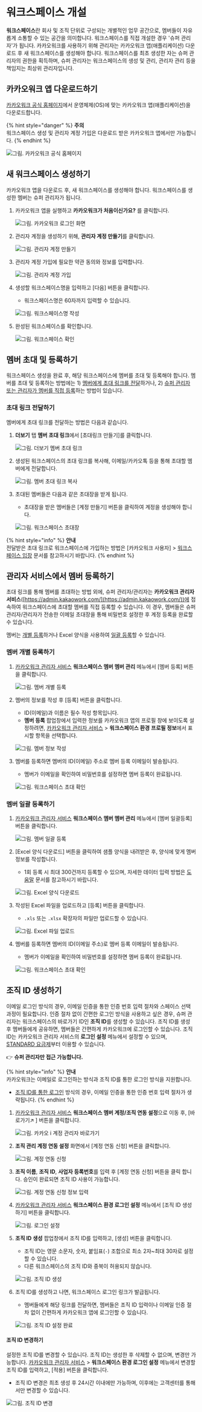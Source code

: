# 워크스페이스 개설

**워크스페이스**란 회사 및 조직 단위로 구성되는 개별적인 업무 공간으로, 멤버들이 자유롭게 소통할 수 있는 공간을 의미합니다. 워크스페이스를 직접 개설한 경우 '슈퍼 관리자'가 됩니다. 카카오워크를 사용하기 위해 관리자는 카카오워크 앱(애플리케이션) 다운로드 후 새 워크스페이스를 생성해야 합니다. 워크스페이스를 최초 생성한 자는 슈퍼 관리자의 권한을 획득하며, 슈퍼 관리자는 워크스페이스의 생성 및 관리, 관리자 관리 등을 책임지는 최상위 관리자입니다.

## 카카오워크 앱 다운로드하기

[카카오워크 공식 홈페이지](https://www.kakaowork.com/download)에서 운영체제(OS)에 맞는 카카오워크 앱(애플리케이션)을 다운로드합니다.

{% hint style="danger" %}
**주의**\
워크스페이스 생성 및 관리자 계정 가입은 다운로드 받은 카카오워크 앱에서만 가능합니다.
{% endhint %}

![그림. 카카오워크 공식 홈페이지](https://t1.kakaocdn.net/service_kep_docpublish/Figma/%5B%EA%B4%80%EB%A6%AC%EC%9E%90%20%EA%B0%80%EC%9D%B4%EB%93%9C%5D%20Kakao%20Work/%EC%B9%B4%EC%B9%B4%EC%98%A4%EC%9B%8C%ED%81%AC_%EA%B3%B5%EC%8B%9D_%ED%99%88%ED%8E%98%EC%9D%B4%EC%A7%80.png)

## 새 워크스페이스 생성하기

카카오워크 앱을 다운로드 후, 새 워크스페이스를 생성해야 합니다. 워크스페이스를 생성한 멤버는 슈퍼 관리자가 됩니다.

1.  카카오워크 앱을 실행하고 **카카오워크가 처음이신가요?** 를 클릭합니다.

    ![그림. 카카오워크 로그인 화면](https://t1.kakaocdn.net/service_kep_docpublish/Figma/%5B%EA%B4%80%EB%A6%AC%EC%9E%90%20%EA%B0%80%EC%9D%B4%EB%93%9C%5D%20Kakao%20Work/%EC%B9%B4%EC%B9%B4%EC%98%A4%EC%9B%8C%ED%81%AC%20%EB%A1%9C%EA%B7%B8%EC%9D%B8%20%ED%99%94%EB%A9%B4.png)

2.  관리자 계정을 생성하기 위해, **관리자 계정 만들기**를 클릭합니다.

    ![그림. 관리자 계정 만들기](https://t1.kakaocdn.net/service_kep_docpublish/Figma/%5B%EA%B4%80%EB%A6%AC%EC%9E%90%20%EA%B0%80%EC%9D%B4%EB%93%9C%5D%20Kakao%20Work/%EA%B4%80%EB%A6%AC%EC%9E%90%20%EA%B3%84%EC%A0%95%20%EB%A7%8C%EB%93%A4%EA%B8%B0.png)


3.  관리자 계정 가입에 필요한 약관 동의와 정보를 입력합니다.

    ![그림. 관리자 계정 가입](https://t1.kakaocdn.net/service_kep_docpublish/Figma/%5B%EA%B4%80%EB%A6%AC%EC%9E%90%20%EA%B0%80%EC%9D%B4%EB%93%9C%5D%20Kakao%20Work/%EA%B4%80%EB%A6%AC%EC%9E%90%20%EA%B3%84%EC%A0%95%20%EA%B0%80%EC%9E%85.png)


4.  생성할 워크스페이스명을 입력하고 \[다음] 버튼을 클릭합니다.

    * 워크스페이스명은 60자까지 입력할 수 있습니다.

    ![그림. 워크스페이스명 작성](https://s3-us-west-2.amazonaws.com/secure.notion-static.com/f6793fd2-adb2-4e1a-bb4e-e811c6e6d687/%E1%84%8B%E1%85%AF%E1%84%8F%E1%85%B3%E1%84%89%E1%85%B3%E1%84%91%E1%85%A6%E1%84%8B%E1%85%B5%E1%84%89%E1%85%B3%E1%84%86%E1%85%A7%E1%86%BC\_%E1%84%8C%E1%85%A1%E1%86%A8%E1%84%89%E1%85%A5%E1%86%BC.png)


5.  완성된 워크스페이스를 확인합니다.

    ![그림. 워크스페이스 확인](https://t1.kakaocdn.net/service_kep_docpublish/Figma/%5B%EA%B4%80%EB%A6%AC%EC%9E%90%20%EA%B0%80%EC%9D%B4%EB%93%9C%5D%20Kakao%20Work/%EC%9B%8C%ED%81%AC%EC%8A%A4%ED%8E%98%EC%9D%B4%EC%8A%A4%20%ED%99%95%EC%9D%B8.png)

## 멤버 초대 및 등록하기

워크스페이스 생성을 완료 후, 해당 워크스페이스에 멤버를 초대 및 등록해야 합니다. 멤버를 초대 및 등록하는 방법에는 1) [멤버에게 초대 링크를 전달](create.md#undefined-5)하거나, 2) [슈퍼 관리자 또는 관리자가 멤버를 직접 등록](create.md#undefined-6)하는 방법이 있습니다.

### 초대 링크 전달하기

멤버에게 초대 링크를 전달하는 방법은 다음과 같습니다.

1.  **더보기** 탭 **멤버 초대 링크**에서 \[초대링크 만들기]를 클릭합니다.

    ![그림. 더보기 멤버 초대 링크](https://t1.kakaocdn.net/service_kep_docpublish/Figma/%5B%EA%B4%80%EB%A6%AC%EC%9E%90%20%EA%B0%80%EC%9D%B4%EB%93%9C%5D%20Kakao%20Work/%EB%8D%94%EB%B3%B4%EA%B8%B0%3E%EB%A9%A4%EB%B2%84%20%EC%B4%88%EB%8C%80%20%EB%A7%81%ED%81%AC.png)


2.  생성된 워크스페이스의 초대 링크를 복사해, 이메일/카카오톡 등을 통해 초대할 멤버에게 전달합니다.

    ![그림. 멤버 초대 링크 복사](https://t1.kakaocdn.net/service_kep_docpublish/Figma/%5B%EA%B4%80%EB%A6%AC%EC%9E%90%20%EA%B0%80%EC%9D%B4%EB%93%9C%5D%20Kakao%20Work/%EB%A9%A4%EB%B2%84%20%EC%B4%88%EB%8C%80%20%EB%A7%81%ED%81%AC%20%EB%B3%B5%EC%82%AC.png)


3.  초대된 멤버들은 다음과 같은 초대장을 받게 됩니다.

    * 초대장을 받은 멤버들은 \[계정 만들기] 버튼을 클릭하여 계정을 생성해야 합니다.

    ![그림. 워크스페이스 초대장](https://t1.kakaocdn.net/service_kep_docpublish/Figma/%5B%EA%B4%80%EB%A6%AC%EC%9E%90%20%EA%B0%80%EC%9D%B4%EB%93%9C%5D%20Kakao%20Work/%EC%9B%8C%ED%81%AC%EC%8A%A4%ED%8E%98%EC%9D%B4%EC%8A%A4_%EC%B4%88%EB%8C%80%EC%9E%A5.png)

{% hint style="info" %}
**안내**\
전달받은 초대 링크로 워크스페이스에 가입하는 방법은 \[카카오워크 사용자] > [워크스페이스 입장](broken-reference) 문서를 참고하시기 바랍니다.
{% endhint %}

## 관리자 서비스에서 멤버 등록하기

초대 링크를 통해 멤버를 초대하는 방법 외에, 슈퍼 관리자/관리자는 **카카오워크 관리자 서비스**([https://admin.kakaowork.com/](https://admin.kakaowork.com/))에 접속하여 워크스페이스에 초대할 멤버를 직접 등록할 수 있습니다. 이 경우, 멤버들은 슈퍼 관리자/관리자가 전송한 이메일 초대장을 통해 비밀번호 설정한 후 계정 등록을 완료할 수 있습니다.

멤버는 [개별 등록](create.md#undefined-3)하거나 Excel 양식을 사용하여 [일괄 등록](create.md#undefined-4)할 수 있습니다.

### 멤버 개별 등록하기

1.  [카카오워크 관리자 서비스](https://admin.kakaowork.com/) **워크스페이스 멤버 멤버 관리** 메뉴에서 \[멤버 등록] 버튼을 클릭합니다.

    ![그림. 멤버 개별 등록](https://t1.kakaocdn.net/service_kep_docpublish/Figma/%5B%EA%B4%80%EB%A6%AC%EC%9E%90%20%EA%B0%80%EC%9D%B4%EB%93%9C%5D%20Kakao%20Work/%EB%A9%A4%EB%B2%84%20%EA%B0%9C%EB%B3%84%20%EB%93%B1%EB%A1%9D.png)


2.  멤버의 정보를 작성 후 \[등록] 버튼을 클릭합니다.

    * ID(이메일)과 이름은 필수 작성 항목입니다.
    * **멤버 등록** 팝업창에서 입력한 정보를 카카오워크 앱의 프로필 창에 보이도록 설정하려면, [카카오워크 관리자 서비스](https://kakaowork.com/login?service=admin) > **워크스페이스 환경** **프로필 정보**에서 표시할 항목을 선택합니다.

    ![그림. 멤버 정보 작성](https://t1.kakaocdn.net/service_kep_docpublish/Figma/%5B%EA%B4%80%EB%A6%AC%EC%9E%90%20%EA%B0%80%EC%9D%B4%EB%93%9C%5D%20Kakao%20Work/%EB%A9%A4%EB%B2%84%20%EC%A0%95%EB%B3%B4%20%EC%9E%91%EC%84%B1.png)


3.  멤버를 등록하면 멤버의 ID(이메일) 주소로 멤버 등록 이메일이 발송됩니다.

    * 멤버가 이메일을 확인하여 비밀번호를 설정하면 멤버 등록이 완료됩니다.

    ![그림. 워크스페이스 초대 확인](https://t1.kakaocdn.net/service_kep_docpublish/Figma/%5B%EA%B4%80%EB%A6%AC%EC%9E%90%20%EA%B0%80%EC%9D%B4%EB%93%9C%5D%20Kakao%20Work/%EC%9B%8C%ED%81%AC%EC%8A%A4%ED%8E%98%EC%9D%B4%EC%8A%A4_%EC%B4%88%EB%8C%80_%ED%99%95%EC%9D%B8.png)

### 멤버 일괄 등록하기

1.  [카카오워크 관리자 서비스](https://admin.kakaowork.com/) **워크스페이스 멤버 멤버 관리** 메뉴에서 \[멤버 일괄등록] 버튼을 클릭합니다.

    ![그림. 멤버 일괄 등록](https://t1.kakaocdn.net/service_kep_docpublish/Figma/%5B%EA%B4%80%EB%A6%AC%EC%9E%90%20%EA%B0%80%EC%9D%B4%EB%93%9C%5D%20Kakao%20Work/%EB%A9%A4%EB%B2%84_%EC%9D%BC%EA%B4%84_%EB%93%B1%EB%A1%9D.png)


2.  [Excel 양식 다운로드] 버튼을 클릭하여 샘플 양식을 내려받은 후, 양식에 맞게 멤버 정보를 작성합니다.

    * 1회 등록 시 최대 300건까지 등록할 수 있으며, 자세한 데이터 입력 방법은 [도움말](https://cs.kakao.com/helps?category=588\&locale=ko\&service=171\&articleId=1073202850\&device=2170) 문서를 참고하시기 바랍니다.

    ![그림. Excel 양식 다운로드](https://t1.kakaocdn.net/service_kep_docpublish/Figma/%5B%EA%B4%80%EB%A6%AC%EC%9E%90%20%EA%B0%80%EC%9D%B4%EB%93%9C%5D%20Kakao%20Work/Excel_%EC%96%91%EC%8B%9D_%EB%8B%A4%EC%9A%B4%EB%A1%9C%EB%93%9C.png)


3.  작성된 Excel 파일을 업로드하고 \[등록] 버튼을 클릭합니다.

    * `.xls` 또는 `.xlsx` 확장자의 파일만 업로드할 수 있습니다.

    ![그림. Excel 파일 업로드](https://t1.kakaocdn.net/service_kep_docpublish/Figma/%5B%EA%B4%80%EB%A6%AC%EC%9E%90%20%EA%B0%80%EC%9D%B4%EB%93%9C%5D%20Kakao%20Work/Excel_%ED%8C%8C%EC%9D%BC__%EC%97%85%EB%A1%9C%EB%93%9C.png)


4.  멤버를 등록하면 멤버의 ID(이메일 주소)로 멤버 등록 이메일이 발송됩니다.

    * 멤버가 이메일을 확인하여 비밀번호를 설정하면 멤버 등록이 완료됩니다.

    ![그림. 워크스페이스 초대 확인](https://t1.kakaocdn.net/service_kep_docpublish/Figma/%5B%EA%B4%80%EB%A6%AC%EC%9E%90%20%EA%B0%80%EC%9D%B4%EB%93%9C%5D%20Kakao%20Work/%EC%9B%8C%ED%81%AC%EC%8A%A4%ED%8E%98%EC%9D%B4%EC%8A%A4_%EC%B4%88%EB%8C%80_%ED%99%95%EC%9D%B8.png)

## 조직 ID 생성하기

이메일 로그인 방식의 경우, 이메일 인증을 통한 인증 번호 입력 절차와 스페이스 선택 과정이 필요합니다. 인증 절차 없이 간편한 로그인 방식을 사용하고 싶은 경우, 슈퍼 관리자는 워크스페이스의 바로가기 ID인 **조직 ID**를 생성할 수 있습니다. 조직 ID를 생성 후 멤버들에게 공유하면, 멤버들은 간편하게 카카오워크에 로그인할 수 있습니다. 조직 ID는 카카오워크 관리자 서비스의 **로그인 설정** 메뉴에서 설정할 수 있으며, [STANDARD 요금제](https://www.kakaowork.com/pricing)부터 이용할 수 있습니다.

👉 **슈퍼 관리자만 접근 가능합니다.**

{% hint style="info" %}
**안내**\
카카오워크는 이메일로 로그인하는 방식과 조직 ID를 통한 로그인 방식을 지원합니다.

* [조직 ID를 통한 로그인](https://www.notion.so/1-081b7517f11f4bfbab275e25087f098f) 방식의 경우, 이메일 인증을 통한 인증 번호 입력 절차가 생략됩니다.
{% endhint %}

1.  [카카오워크 관리자 서비스](https://admin.kakaowork.com/) **워크스페이스 멤버 계정/조직 연동 설정**으로 이동 후, \[바로가기↗️ ] 버튼을 클릭합니다.

    ![그림. 카카오 i 계정 관리자 바로가기](https://t1.kakaocdn.net/service_kep_docpublish/Figma/%5B%EA%B4%80%EB%A6%AC%EC%9E%90%20%EA%B0%80%EC%9D%B4%EB%93%9C%5D%20Kakao%20Work/%EC%B9%B4%EC%B9%B4%EC%98%A4_i_%EA%B3%84%EC%A0%95_%EB%B0%94%EB%A1%9C%EA%B0%80%EA%B8%B0.png)


2.  **조직 관리 계정 연동 설정** 화면에서 \[계정 연동 신청] 버튼을 클릭합니다.

    ![그림. 계정 연동 신청](https://t1.kakaocdn.net/service_kep_docpublish/Figma/%5B%EA%B4%80%EB%A6%AC%EC%9E%90%20%EA%B0%80%EC%9D%B4%EB%93%9C%5D%20Kakao%20Work/%EA%B3%84%EC%A0%95%20%EC%97%B0%EB%8F%99%20%EC%8B%A0%EC%B2%AD.png)


3.  **조직 이름**, **조직 ID**, **사업자 등록번호**를 입력 후 \[계정 연동 신청] 버튼을 클릭 합니다. 승인이 완료되면 조직 ID 사용이 가능합니다.

    ![그림. 계정 연동 신청 정보 입력](https://t1.kakaocdn.net/service_kep_docpublish/Figma/%5B%EA%B4%80%EB%A6%AC%EC%9E%90%20%EA%B0%80%EC%9D%B4%EB%93%9C%5D%20Kakao%20Work/%EA%B3%84%EC%A0%95%20%EC%97%B0%EB%8F%99%20%EC%8B%A0%EC%B2%AD%20%EC%A0%95%EB%B3%B4%20%EC%9E%85%EB%A0%A5.png)


4.  [카카오워크 관리자 서비스](https://admin.kakaowork.com/) **워크스페이스 환경 로그인 설정** 메뉴에서 \[조직 ID 생성하기] 버튼을 클릭합니다.

    ![그림. 로그인 설정](https://t1.kakaocdn.net/service_kep_docpublish/Figma/%5B%EA%B4%80%EB%A6%AC%EC%9E%90%20%EA%B0%80%EC%9D%B4%EB%93%9C%5D%20Kakao%20Work/%EB%A1%9C%EA%B7%B8%EC%9D%B8%20%EC%84%A4%EC%A0%95.png)


5.  **조직 ID 생성** 팝업창에서 조직 ID를 입력하고, \[생성] 버튼을 클릭합니다.

    * 조직 ID는 영문 소문자, 숫자, 붙임표(`-`) 조합으로 최소 2자\~최대 30자로 설정할 수 있습니다.
    * 다른 워크스페이스의 조직 ID와 중복이 허용되지 않습니다.

    ![그림. 조직 ID 생성](https://t1.kakaocdn.net/service_kep_docpublish/Figma/%5B%EA%B4%80%EB%A6%AC%EC%9E%90%20%EA%B0%80%EC%9D%B4%EB%93%9C%5D%20Kakao%20Work/%EC%A1%B0%EC%A7%81%20id%20%EC%83%9D%EC%84%B1.png)


6.  조직 ID를 생성하고 나면, 워크스페이스 로그인 링크가 발급됩니다.

    * 멤버들에게 해당 링크를 전달하면, 멤버들은 조직 ID 입력이나 이메일 인증 절차 없이 간편하게 카카오워크 앱에 로그인할 수 있습니다.

    ![그림. 조직 ID 설정 완료](https://t1.kakaocdn.net/service_kep_docpublish/Figma/%5B%EA%B4%80%EB%A6%AC%EC%9E%90%20%EA%B0%80%EC%9D%B4%EB%93%9C%5D%20Kakao%20Work/%EC%A1%B0%EC%A7%81%20id%20%EC%84%A4%EC%A0%95%20%EC%99%84%EB%A3%8C.png)

#### 조직 ID 변경하기

설정한 조직 ID를 변경할 수 있습니다. 조직 ID는 생성한 후 삭제할 수 없으며, 변경만 가능합니다. [카카오워크 관리자 서비스](https://admin.kakaowork.com/) > **워크스페이스 환경 로그인 설정** 메뉴에서 변경할 조직 ID를 입력하고, [적용] 버튼을 클릭합니다.

* 조직 ID 변경은 최초 생성 후 24시간 이내에만 가능하며, 이후에는 고객센터를 통해서만 변경할 수 있습니다.

![그림. 조직 ID 변경](https://t1.kakaocdn.net/service_kep_docpublish/Figma/%5B%EA%B4%80%EB%A6%AC%EC%9E%90%20%EA%B0%80%EC%9D%B4%EB%93%9C%5D%20Kakao%20Work/%EC%A1%B0%EC%A7%81%20id%20%EB%B3%80%EA%B2%BD.png)
